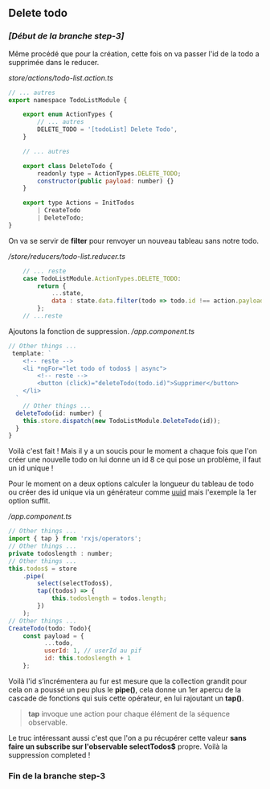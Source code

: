
## Delete todo

### *[Début de la branche step-3]*

Même procédé que pour la création, cette fois on va passer l'id de la todo a supprimée dans le reducer.

*store/actions/todo-list.action.ts*
```javascript
// ... autres
export namespace TodoListModule {

    export enum ActionTypes {
        // ... autres
        DELETE_TODO = '[todoList] Delete Todo',
    }

	// ... autres

    export class DeleteTodo {
        readonly type = ActionTypes.DELETE_TODO;
        constructor(public payload: number) {}
    }

    export type Actions = InitTodos
        | CreateTodo
        | DeleteTodo;
}
```
On va se servir de **filter** pour renvoyer un nouveau tableau sans notre todo.

*/store/reducers/todo-list.reducer.ts*
```javascript
	// ... reste
    case TodoListModule.ActionTypes.DELETE_TODO:
        return {
            ...state,
            data : state.data.filter(todo => todo.id !== action.payload)
        };
	// ...reste
```
Ajoutons la fonction de suppression.
*/app.component.ts*
```javascript
// Other things ...
 template: `
    <!-- reste -->
	<li *ngFor="let todo of todos$ | async">
		<!-- reste -->
		<button (click)="deleteTodo(todo.id)">Supprimer</button>
	</li>
  `
    // Other things ...
  deleteTodo(id: number) {
    this.store.dispatch(new TodoListModule.DeleteTodo(id));
  }
}
```
Voilà c'est fait !
Mais il y a un soucis pour le moment a chaque fois que l'on créer une nouvelle  todo on lui donne un id 8 ce qui pose un problème, il faut un id unique !

 Pour le moment on a deux options calculer la longueur du tableau de todo ou créer des id unique via un générateur comme [uuid](https://www.npmjs.com/package/uuid) mais l'exemple la 1er option suffit.

*/app.component.ts*
```javascript
// Other things ...
import { tap } from 'rxjs/operators';
// Other things ...
private todoslength : number;
// Other things ...
this.todos$ = store
	.pipe(
		select(selectTodos$),
		tap((todos) => {
			this.todoslength = todos.length;
		})
	);
// Other things ...
CreateTodo(todo: Todo){
	const payload = {
		  ...todo,
		  userId: 1, // userId au pif
		  id: this.todoslength + 1
	};
```
Voilà l'id s’incrémentera au fur est mesure que la collection grandit pour cela on a poussé un peu plus le **pipe()**, cela donne un 1er apercu de la cascade de fonctions qui suis cette opérateur, en lui rajoutant un **tap()**.

>**tap** invoque une action pour chaque élément de la séquence observable.

Le truc intéressant aussi c'est que l'on a pu récupérer cette valeur **sans faire un subscribe sur l'observable selectTodos$** propre.
Voilà la suppression completed !

### Fin de la branche step-3

<!--stackedit_data:
eyJoaXN0b3J5IjpbLTk0NjMyMDc3MywyMTc1Nzc1MjJdfQ==
-->